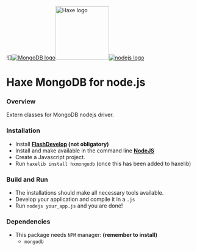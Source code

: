 ![][<img src="https://www.mongodb.org/" alt="MongoDB logo">](http://www.mongodb.org)[<img src="http://haxe.org/img/haxe-logo-horizontal.svg" alt="Haxe logo" width="140">](http://haxe.org)[<img src="https://nodejs.org/images/logos/nodejs.png" alt="nodejs logo">](https://nodejs.org/images/logos/nodejs.png)
# Haxe MongoDB for node.js

### Overview

Extern classes for MongoDB nodejs driver.  

### Installation

* Install **[FlashDevelop](http://www.flashdevelop.org/community/viewforum.php?f=11) (not obligatory)**
* Install and make available in the command line **[NodeJS](http://nodejs.org/)**
* Create a Javascript project.
* Run `haxelib install hxmongodb` (once this has been added to haxelib)

### Build and Run

* The installations should make all necessary tools available.
* Develop your application and compile it in a `.js`
* Run `nodejs your_app.js` and you are done!
 
### Dependencies

* This package needs `NPM` manager: **(remember to install)**
  * `mongodb`
